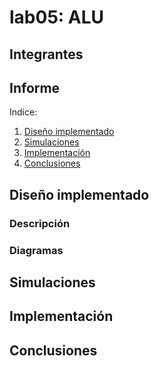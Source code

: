 # lab05: ALU

## Integrantes 


## Informe

Indice:

1. [Diseño implementado](#diseño-implementado)
2. [Simulaciones](#simulaciones)
3. [Implementación](#implementación)
4. [Conclusiones](#conclusiones)

## Diseño implementado

### Descripción

### Diagramas


## Simulaciones 


## Implementación


## Conclusiones




